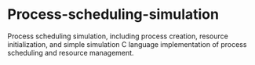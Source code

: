 # Process-scheduling-simulation
Process scheduling simulation, including process creation, resource initialization, and simple simulation C language implementation of process scheduling and resource management.
